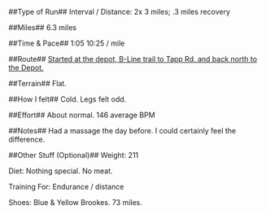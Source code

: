 <!--
.. title: Running Journal: Feb 13, 2017
.. slug: running-journal-feb-13-2017
.. date: 2017-02-13 01:00:00 UTC-05:00
.. tags: running-journal
.. category:running-journal
.. link:
.. description:
.. type: running-journal
-->

##Type of Run##
Interval / Distance: 2x 3 miles; .3 miles recovery

##Miles##
6.3 miles

##Time & Pace##
1:05
10:25 / mile

##Route##
[Started at the depot, B-Line trail to Tapp Rd, and back north to the Depot.](http://rndb.co/l8ZT)

##Terrain##
Flat.

##How I felt##
Cold. Legs felt odd.

##Effort##
About normal. 146 average BPM

##Notes##
Had a massage the day before. I could certainly feel the difference.

##Other Stuff (Optional)##
Weight: 211

Diet: Nothing special. No meat.

Training For: Endurance / distance

Shoes: Blue & Yellow Brookes. 73 miles.
